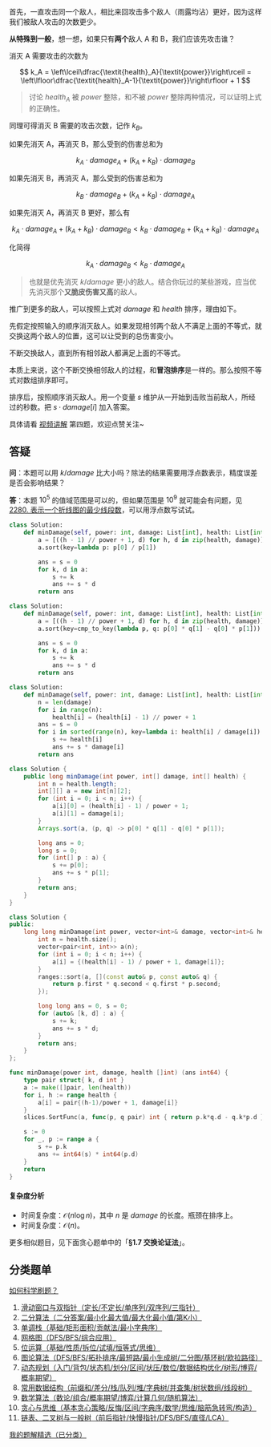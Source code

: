 首先，一直攻击同一个敌人，相比来回攻击多个敌人（雨露均沾）更好，因为这样我们被敌人攻击的次数更少。

**从特殊到一般**，想一想，如果只有**两个**敌人 A 和 B，我们应该先攻击谁？

消灭 A 需要攻击的次数为

$$
k_A = \left\lceil\dfrac{\textit{health}_A}{\textit{power}}\right\rceil = \left\lfloor\dfrac{\textit{health}_A-1}{\textit{power}}\right\rfloor + 1
$$

> 讨论 $\textit{health}_A$ 被 $\textit{power}$ 整除，和不被 $\textit{power}$ 整除两种情况，可以证明上式的正确性。

同理可得消灭 B 需要的攻击次数，记作 $k_B$。

如果先消灭 A，再消灭 B，那么受到的伤害总和为

$$
k_A\cdot \textit{damage}_A + (k_A+k_B)\cdot \textit{damage}_B
$$

如果先消灭 B，再消灭 A，那么受到的伤害总和为

$$
k_B\cdot \textit{damage}_B + (k_A+k_B)\cdot \textit{damage}_A
$$

如果先消灭 A，再消灭 B 更好，那么有

$$
k_A\cdot \textit{damage}_A + (k_A+k_B)\cdot \textit{damage}_B < k_B\cdot \textit{damage}_B + (k_A+k_B)\cdot \textit{damage}_A
$$

化简得

$$
k_A\cdot \textit{damage}_B < k_B\cdot \textit{damage}_A
$$

> 也就是优先消灭 $k/\textit{damage}$ 更小的敌人。结合你玩过的某些游戏，应当优先消灭那个**又脆皮伤害又高**的敌人。

推广到更多的敌人，可以按照上式对 $\textit{damage}$ 和 $\textit{health}$ 排序，理由如下。

先假定按照输入的顺序消灭敌人。如果发现相邻两个敌人不满足上面的不等式，就交换这两个敌人的位置，这可以让受到的总伤害变小。

不断交换敌人，直到所有相邻敌人都满足上面的不等式。

本质上来说，这个不断交换相邻敌人的过程，和**冒泡排序**是一样的。那么按照不等式对数组排序即可。

排序后，按照顺序消灭敌人。用一个变量 $s$ 维护从一开始到击败当前敌人，所经过的秒数。把 $s\cdot \textit{damage}[i]$ 加入答案。

具体请看 [视频讲解](https://www.bilibili.com/video/BV1ajHYeoEG5/) 第四题，欢迎点赞关注~

## 答疑

**问**：本题可以用 $k/\textit{damage}$ 比大小吗？除法的结果需要用浮点数表示，精度误差是否会影响结果？

**答**：本题 $10^5$ 的值域范围是可以的，但如果范围是 $10^9$ 就可能会有问题，见 [2280. 表示一个折线图的最少线段数](https://leetcode.cn/problems/minimum-lines-to-represent-a-line-chart/)，可以用浮点数写试试。

```py [sol-Py]
class Solution:
    def minDamage(self, power: int, damage: List[int], health: List[int]) -> int:
        a = [((h - 1) // power + 1, d) for h, d in zip(health, damage)]
        a.sort(key=lambda p: p[0] / p[1])

        ans = s = 0
        for k, d in a:
            s += k
            ans += s * d
        return ans
```

```py [sol-Py 写法二]
class Solution:
    def minDamage(self, power: int, damage: List[int], health: List[int]) -> int:
        a = [((h - 1) // power + 1, d) for h, d in zip(health, damage)]
        a.sort(key=cmp_to_key(lambda p, q: p[0] * q[1] - q[0] * p[1]))

        ans = s = 0
        for k, d in a:
            s += k
            ans += s * d
        return ans
```

```py [sol-Py 写法三]
class Solution:
    def minDamage(self, power: int, damage: List[int], health: List[int]) -> int:
        n = len(damage)
        for i in range(n):
            health[i] = (health[i] - 1) // power + 1
        ans = s = 0
        for i in sorted(range(n), key=lambda i: health[i] / damage[i]):
            s += health[i]
            ans += s * damage[i]
        return ans
```

```java [sol-Java]
class Solution {
    public long minDamage(int power, int[] damage, int[] health) {
        int n = health.length;
        int[][] a = new int[n][2];
        for (int i = 0; i < n; i++) {
            a[i][0] = (health[i] - 1) / power + 1;
            a[i][1] = damage[i];
        }
        Arrays.sort(a, (p, q) -> p[0] * q[1] - q[0] * p[1]);

        long ans = 0;
        long s = 0;
        for (int[] p : a) {
            s += p[0];
            ans += s * p[1];
        }
        return ans;
    }
}
```

```cpp [sol-C++]
class Solution {
public:
    long long minDamage(int power, vector<int>& damage, vector<int>& health) {
        int n = health.size();
        vector<pair<int, int>> a(n);
        for (int i = 0; i < n; i++) {
            a[i] = {(health[i] - 1) / power + 1, damage[i]};
        }
        ranges::sort(a, [](const auto& p, const auto& q) {
            return p.first * q.second < q.first * p.second;
        });

        long long ans = 0, s = 0;
        for (auto& [k, d] : a) {
            s += k;
            ans += s * d;
        }
        return ans;
    }
};
```

```go [sol-Go]
func minDamage(power int, damage, health []int) (ans int64) {
	type pair struct{ k, d int }
	a := make([]pair, len(health))
	for i, h := range health {
		a[i] = pair{(h-1)/power + 1, damage[i]}
	}
	slices.SortFunc(a, func(p, q pair) int { return p.k*q.d - q.k*p.d })

	s := 0
	for _, p := range a {
		s += p.k
		ans += int64(s) * int64(p.d)
	}
	return
}
```

#### 复杂度分析

- 时间复杂度：$\mathcal{O}(n\log n)$，其中 $n$ 是 $\textit{damage}$ 的长度。瓶颈在排序上。
- 时间复杂度：$\mathcal{O}(n)$。

更多相似题目，见下面贪心题单中的「**§1.7 交换论证法**」。

## 分类题单

[如何科学刷题？](https://leetcode.cn/circle/discuss/RvFUtj/)

1. [滑动窗口与双指针（定长/不定长/单序列/双序列/三指针）](https://leetcode.cn/circle/discuss/0viNMK/)
2. [二分算法（二分答案/最小化最大值/最大化最小值/第K小）](https://leetcode.cn/circle/discuss/SqopEo/)
3. [单调栈（基础/矩形面积/贡献法/最小字典序）](https://leetcode.cn/circle/discuss/9oZFK9/)
4. [网格图（DFS/BFS/综合应用）](https://leetcode.cn/circle/discuss/YiXPXW/)
5. [位运算（基础/性质/拆位/试填/恒等式/思维）](https://leetcode.cn/circle/discuss/dHn9Vk/)
6. [图论算法（DFS/BFS/拓扑排序/最短路/最小生成树/二分图/基环树/欧拉路径）](https://leetcode.cn/circle/discuss/01LUak/)
7. [动态规划（入门/背包/状态机/划分/区间/状压/数位/数据结构优化/树形/博弈/概率期望）](https://leetcode.cn/circle/discuss/tXLS3i/)
8. [常用数据结构（前缀和/差分/栈/队列/堆/字典树/并查集/树状数组/线段树）](https://leetcode.cn/circle/discuss/mOr1u6/)
9. [数学算法（数论/组合/概率期望/博弈/计算几何/随机算法）](https://leetcode.cn/circle/discuss/IYT3ss/)
10. [贪心与思维（基本贪心策略/反悔/区间/字典序/数学/思维/脑筋急转弯/构造）](https://leetcode.cn/circle/discuss/g6KTKL/)
11. [链表、二叉树与一般树（前后指针/快慢指针/DFS/BFS/直径/LCA）](https://leetcode.cn/circle/discuss/K0n2gO/)

[我的题解精选（已分类）](https://github.com/EndlessCheng/codeforces-go/blob/master/leetcode/SOLUTIONS.md)

